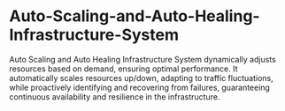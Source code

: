 # Auto-Scaling-and-Auto-Healing-Infrastructure-System
Auto Scaling and Auto Healing Infrastructure System dynamically adjusts resources based on demand, ensuring optimal performance. It automatically scales resources up/down, adapting to traffic fluctuations, while proactively identifying and recovering from failures, guaranteeing continuous availability and resilience in the infrastructure.

